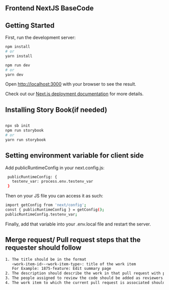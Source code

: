 ## Frontend NextJS BaseCode

## Getting Started

First, run the development server:

```bash
npm install
# or 
yarn install

npm run dev
# or
yarn dev
```

Open [http://localhost:3000](http://localhost:3000) with your browser to see the result.

Check out our [Next.js deployment documentation](https://nextjs.org/docs/deployment) for more details.

## Installing Story Book(if needed)

```bash

npx sb init 
npm run storybook
# or
yarn run storybook

```

## Setting environment variable for client side

Add publicRuntimeConfig in your next.config.js:

```bash
 publicRuntimeConfig: {
   testenv_var: process.env.testenv_var
 }
```

Then on your JS file you can access it as such:

```bash
import getConfig from 'next/config';
const { publicRuntimeConfig } = getConfig();
publicRuntimeConfig.testenv_var;
```

Finally, add that variable into your .env.local file and restart the server.

## Merge request/ Pull request steps that the requester should follow

```bash
1. The title should be in the format 
   <work-item-id>-<work-item-type>: title of the work item
   For Example: 1875-feature: Edit summary page
2. The description should describe the work in that pull request with proper context
3. The people assigned to review the code should be added as reviewers.
4. The work item to which the current pull request is associated should be included.

```
